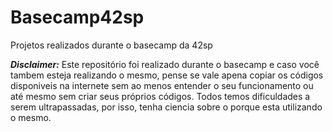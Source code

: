 # Basecamp42sp
Projetos realizados durante o basecamp da 42sp

***Disclaimer:*** 
Este repositório foi realizado durante o basecamp e caso você tambem esteja realizando o mesmo, pense se vale apena copiar os códigos disponiveis na internete sem ao menos entender o seu funcionamento ou até mesmo sem criar seus próprios códigos.
Todos temos dificuldades a serem ultrapassadas, por isso, tenha ciencia sobre o porque esta utilizando o mesmo.
